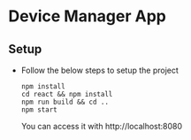 # Device Manager App

## Setup
- Follow the below steps to setup the project
  ```
  npm install
  cd react && npm install
  npm run build && cd ..
  npm start
  ```

  You can access it with  http://localhost:8080
